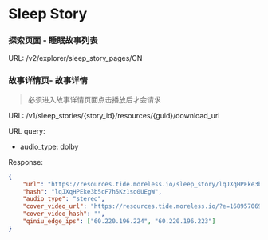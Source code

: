 # Sleep Story

### 探索页面 - 睡眠故事列表

URL: /v2/explorer/sleep_story_pages/CN

### 故事详情页- 故事详情

> 必须进入故事详情页面点击播放后才会请求

URL: /v1/sleep_stories/{story_id}/resources/{guid}/download_url

URL query:

- audio_type: dolby

Response:

```json
{
	"url": "https://resources.tide.moreless.io/sleep_story/lqJXqHPEke3b5cF7h5Kz1so0UEgW?e=1689570693&token=u4tBlo_XwtYeHkdWvCHRDkdNP2JILjAlYKsXsauB:JMRQq2SDzzEwaWkx_jDgVXgFPu8=",
	"hash": "lqJXqHPEke3b5cF7h5Kz1so0UEgW",
	"audio_type": "stereo",
	"cover_video_url": "https://resources.tide.moreless.io/?e=1689570693&token=u4tBlo_XwtYeHkdWvCHRDkdNP2JILjAlYKsXsauB:RLnTZdxBmvjH9hejaUM6XXtzCns=",
	"cover_video_hash": "",
	"qiniu_edge_ips": ["60.220.196.224", "60.220.196.223"]
}
```
